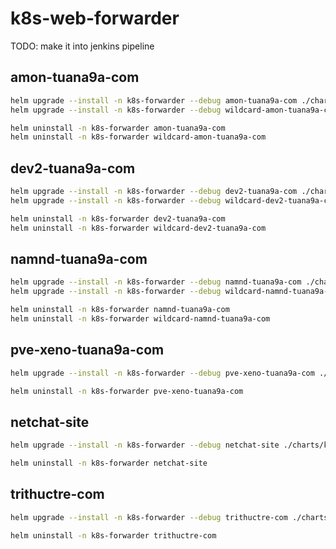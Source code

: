 # k8s-web-forwarder

TODO: make it into jenkins pipeline

## amon-tuana9a-com

```bash
helm upgrade --install -n k8s-forwarder --debug amon-tuana9a-com ./charts/k8s-web-forwarder --values ./650-k8s-web-forwarder/amon-tuan9a-com.values.yaml
helm upgrade --install -n k8s-forwarder --debug wildcard-amon-tuana9a-com ./charts/k8s-web-forwarder --values ./650-k8s-web-forwarder/wildcard-amon-tuan9a-com.values.yaml
```

```bash
helm uninstall -n k8s-forwarder amon-tuana9a-com
helm uninstall -n k8s-forwarder wildcard-amon-tuana9a-com
```

## dev2-tuana9a-com

```bash
helm upgrade --install -n k8s-forwarder --debug dev2-tuana9a-com ./charts/k8s-web-forwarder --values ./650-k8s-web-forwarder/dev2-tuana9a-com.values.yaml
helm upgrade --install -n k8s-forwarder --debug wildcard-dev2-tuana9a-com ./charts/k8s-web-forwarder --values ./650-k8s-web-forwarder/wildcard-dev2-tuana9a-com.values.yaml
```

```bash
helm uninstall -n k8s-forwarder dev2-tuana9a-com
helm uninstall -n k8s-forwarder wildcard-dev2-tuana9a-com
```

## namnd-tuana9a-com

```bash
helm upgrade --install -n k8s-forwarder --debug namnd-tuana9a-com ./charts/k8s-web-forwarder --values ./650-k8s-web-forwarder/namnd-tuana9a-com.values.yaml
helm upgrade --install -n k8s-forwarder --debug wildcard-namnd-tuana9a-com ./charts/k8s-web-forwarder --values ./650-k8s-web-forwarder/wildcard-namnd-tuana9a-com.values.yaml
```

```bash
helm uninstall -n k8s-forwarder namnd-tuana9a-com
helm uninstall -n k8s-forwarder wildcard-namnd-tuana9a-com
```

## pve-xeno-tuana9a-com

```bash
helm upgrade --install -n k8s-forwarder --debug pve-xeno-tuana9a-com ./charts/k8s-web-forwarder --values ./650-k8s-web-forwarder/pve-xeno-tuana9a-com.values.yaml
```

```bash
helm uninstall -n k8s-forwarder pve-xeno-tuana9a-com
```

## netchat-site

```bash
helm upgrade --install -n k8s-forwarder --debug netchat-site ./charts/k8s-web-forwarder --values ./650-k8s-web-forwarder/netchat-site.values.yaml
```

```bash
helm uninstall -n k8s-forwarder netchat-site
```

## trithuctre-com

```bash
helm upgrade --install -n k8s-forwarder --debug trithuctre-com ./charts/k8s-web-forwarder --values ./650-k8s-web-forwarder/trithuctre-com.values.yaml
```

```bash
helm uninstall -n k8s-forwarder trithuctre-com
```
